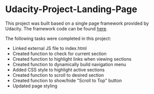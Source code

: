 # Udacity-Project-Landing-Page

This project was built based on a single page framework provided by Udacity. The framework code can be found [here](https://github.com/udacity/fend/tree/refresh-2019).

The following tasks were completed in this project:
- Linked external JS file to index.html
- Created function to check for current section
- Created function to highlight links when viewing sections
- Created function to dynamically build navigation menu
- Added CSS style to highlight active sections
- Created function to scroll to desired section
- Created function to show/hide "Scroll to Top" button
- Updated page styling